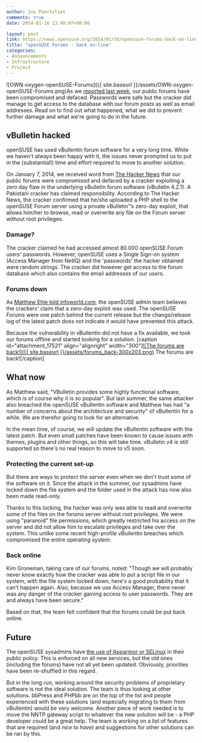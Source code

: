 ```yaml
---
author: Jos Poortvliet
comments: true
date: 2014-01-16 13:48:07+00:00

layout: post
link: https://news.opensuse.org/2014/01/16/opensuse-forums-back-on-line/
title: "openSUSE Forums - back on-line"
categories:
- Announcements
- Infrastructure
- Project
---
```

![OWN-oxygen-openSUSE-Forums]({{ site.baseurl }}/assets/OWN-oxygen-openSUSE-Forums.png)As we [reported last week](https://news.opensuse.org/2014/01/07/opensuse-forums-defaced/), our public forums have been compromised and defaced. Passwords were safe but the cracker did manage to get access to the database with our forum posts as well as email addresses. Read on to find out what happened, what we did to prevent further damage and what we're going to do in the future.



## vBulletin hacked


openSUSE has used vBullentin forum software for a very long time. While we haven't always been happy with it, the issues never prompted us to put in the (substantial!) time and effort required to move to another solution.

On January 7, 2014, we received word from [The Hacker News](http://thehackernews.com) that our public forums were compromised and defaced by a cracker exploiting a zero day flaw in the underlying vBulletin forum software (vBulletin 4.2.1). A Pakistani cracker has claimed responsibility. According to The Hacker News, the cracker confirmed that he/she uploaded a PHP shell to the openSUSE Forum server using a private vBulletin™s zero-day exploit, that allows him/her to browse, read or overwrite any file on the Forum server without root privileges.



### Damage?


The cracker claimed he had accessed almost 80.000 openSUSE Forum users' passwords. However, openSUSE uses a Single Sign-on system (Access Manager from NetIQ) and the 'passwords' the hacker obtained were random strings. The cracker did however get access to the forum database which also contains the email addresses of our users.



### Forums down


As [Matthew Ehle told infoworld.com](http://www.infoworld.com/d/security/opensuse-forums-hack-raises-vbulletin-zero-day-exploit-possibility-233849), the openSUSE admin team believes the crackers' claim that a zero-day exploit was used. The openSUSE Forums were one patch behind the current release but the change/release log of the latest patch does not indicate it would have prevented this attack.

Because the vulnerability in vBullentin did not have a fix available, we took our forums offline and started looking for a solution.
[caption id="attachment_17521" align="alignright" width="300"][![The forums are back!]({{ site.baseurl }}/assets/forums_back-300x203.png)](http://forums.opensuse.org) The forums are back![/caption]


## What now


As Matthew said, "VBulletin provides some highly functional software, which is of course why it is so popular". But last summer, the same attacker also breached the openSUSE vBullentin software and Matthew has had "a number of concerns about the architecture and security" of vBullentin for a while. We are therefor going to look for an alternative.

In the mean time, of course, we will update the vBullentin software with the latest patch. But even small patches have been known to cause issues with themes, plugins and other things, so this will take time. vBulletin v4 is still supported so there's no real reason to move to v5 soon.


### Protecting the current set-up


But there are ways to protect the server even when we don't trust some of the software on it. Since the attack in the summer, our sysadmins have locked down the file system and the folder used in the attack has now also been made read-only.

Thanks to this locking, the hacker was only was able to read and overwrite some of the files on the forums server without root privileges.  We were using "paranoid" file permissions, which greatly restricted his access on the server and did not allow him to escalate privileges and take over the system. This unlike some recent high-profile vBullentin breaches which compromised the entire operating system.



### Back online


Kim Groneman, taking care of our forums, noted: "Though we will probably never know exactly how the cracker was able to put a script file in our system, with the file system locked down, here's a good probability that it can't happen again. Also, because we use Access Manager, there never was any danger of the cracker gaining access to user passwords. They are and always have been secure."

Based on that, the team felt confident that the forums could be put back online.


## Future


The openSUSE sysadmins have [the use of Apparmor or SELinux](https://en.opensuse.org/openSUSE:Infrastructure_policy) in their public policy. This is enforced on all new services, but the old ones (including the forums) have not all yet been updated. Obviously, priorities have been re-shuffled in this regard.

But in the long run, working around the security problems of proprietary software is not the ideal solution. The team is thus looking at other solutions. bbPress and PHPbb are on the top of the list and people experienced with these solutions (and especially migrating to them from vBullentin) would be very welcome. Another piece of work needed is to move the NNTP gateway script to whatever the new solution will be - a PHP developer could be a great help. The team is working on a list of features that are required (and _nice to have_) and suggestions for other solutions can be ran by this.		

